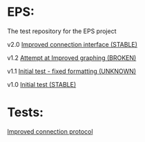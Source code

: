 # EPS:

The test repository for the EPS project

v2.0
<a href="eps2-0.html">Improved connection interface (STABLE)</a>
  
v1.2
<a href="eps1-2.html">Attempt at Improved graphing (BROKEN)</a>

v1.1
<a href="eps1-1.html">Initial test - fixed formatting (UNKNOWN)</a>

v1.0
<a href="eps1-0.html">Initial test (STABLE)</a>


# Tests:

<a href="button.html">Improved connection protocol</a>
